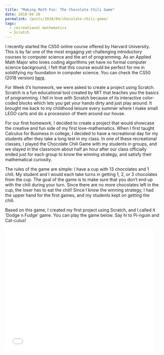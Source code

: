 ```yaml
---
title: "Making Math Fun: The Chocolate Chili Game"
date: 2018-04-20
permalink: /posts/2018/04/chocolate-chili-game/
tags:
  - recreational mathematics
  - Scratch
---
```


I recently started the CS50 online course offered by Harvard University. This is by far one of the most engaging yet challenging introductory courses to computer science and the art of programming. As an Applied Math Major who loves coding algorithms yet have no formal computer science background, I felt that this course would be perfect for me in solidifying my foundation in  computer science. You can check the CS50 (2018 version) [here](https://courses.edx.org/courses/course-v1:HarvardX+CS50+X/course/).

For Week 0’s homework, we were asked to create a project using Scratch. Scratch is a fun educational tool created by MIT that teaches you the basics of programming. I fell in love with Scratch because of its interactive color-coded blocks which lets you get your hands dirty and just play around. It brought me back to my childhood leisure every summer where I make small LEGO carts and do a procession of them around our house.

For our first homework, I decided to create a project that would showcase the creative and fun side of my first love-mathematics. When I first taught Calculus for Business in college, I decided to have a recreational day for my students after they take a long test in my class. In one of these recreational classes, I played the Chocolate Chili Game with my students in groups, and we stayed in the classroom about half an hour after our class officially ended just for each group to know the winning strategy, and satisfy their mathematical curiosity.

The rules of the game are simple: I have a cup with 13 chocolates and 1 chili. My student and I would each take turns in getting 1, 2, or 3 chocolates from the cup. The goal of the game is to make sure that you don’t end up with the chili during your turn. Since there are no more chocolates left in the cup, the loser has to eat the chili! Since I know the winning strategy, I had the upper hand for the first games, and my students kept on getting the chili.

Based on this game, I created my first project using Scratch, and I called it ‘Dodge n Fudge’ game. You can play the game below. Say hi to Pi-nguin and Cat-culus!

<iframe allowtransparency="true" width="485" height="402" src="//scratch.mit.edu/projects/embed/217318385/?autostart=false" frameborder="0" allowfullscreen></iframe>
